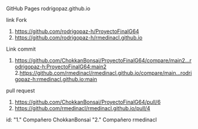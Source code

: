 GitHub Pages
rodrigopaz.github.io

link Fork
1. https://github.com/rodrigopaz-h/ProyectoFinalG64
2. https://github.com/rodrigopaz-h/rmedinacl.github.io

Link commit
1. https://github.com/ChokkanBonsai/ProyectoFinalG64/compare/main2...rodrigopaz-h:ProyectoFinalG64:main2 
2.https://github.com/rmedinacl/rmedinacl.github.io/compare/main...rodrigopaz-h:rmedinacl.github.io:main

pull request
1. https://github.com/ChokkanBonsai/ProyectoFinalG64/pull/6
2. https://github.com/rmedinacl/rmedinacl.github.io/pull/4


id:
"1." Compañero ChokkanBonsai
"2." Compañero rmedinacl

